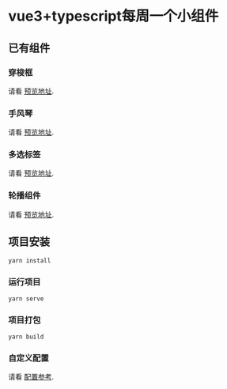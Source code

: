 # vue3+typescript每周一个小组件

## 已有组件


### 穿梭框
请看 [预览地址](http://euzhi.com/blog/#/shuttle).

### 手风琴
请看 [预览地址](http://euzhi.com/blog/#/accordion).

### 多选标签
请看 [预览地址](http://euzhi.com/blog/#/menu).

### 轮播组件
请看 [预览地址](http://euzhi.com/blog/#/carousel).

## 项目安装
```
yarn install
```

### 运行项目
```
yarn serve
```

### 项目打包
```
yarn build
```

### 自定义配置
请看 [配置参考](https://cli.vuejs.org/config/).
